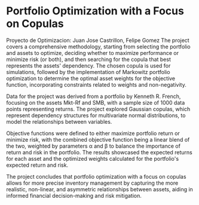 # Portfolio Optimization with a Focus on Copulas
Proyecto de Optimizacion: Juan Jose Castrillon, Felipe Gomez
The project covers a comprehensive methodology, starting from selecting the portfolio and assets to optimize, deciding whether to maximize performance or minimize risk (or both), and then searching for the copula that best represents the assets' dependency. The chosen copula is used for simulations, followed by the implementation of Markowitz portfolio optimization to determine the optimal asset weights for the objective function, incorporating constraints related to weights and non-negativity.

Data for the project was derived from a portfolio by Kenneth R. French, focusing on the assets Mkt-Rf and SMB, with a sample size of 1000 data points representing returns. The project explored Gaussian copulas, which represent dependency structures for multivariate normal distributions, to model the relationships between variables.

Objective functions were defined to either maximize portfolio return or minimize risk, with the combined objective function being a linear blend of the two, weighted by parameters α and β to balance the importance of return and risk in the portfolio. The results showcased the expected returns for each asset and the optimized weights calculated for the portfolio's expected return and risk.

The project concludes that portfolio optimization with a focus on copulas allows for more precise inventory management by capturing the more realistic, non-linear, and asymmetric relationships between assets, aiding in informed financial decision-making and risk mitigation.
